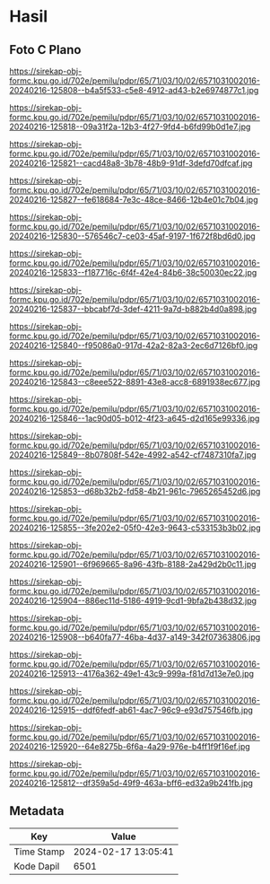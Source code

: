 # Hasil

## Foto C Plano

https://sirekap-obj-formc.kpu.go.id/702e/pemilu/pdpr/65/71/03/10/02/6571031002016-20240216-125808--b4a5f533-c5e8-4912-ad43-b2e6974877c1.jpg

https://sirekap-obj-formc.kpu.go.id/702e/pemilu/pdpr/65/71/03/10/02/6571031002016-20240216-125818--09a31f2a-12b3-4f27-9fd4-b6fd99b0d1e7.jpg

https://sirekap-obj-formc.kpu.go.id/702e/pemilu/pdpr/65/71/03/10/02/6571031002016-20240216-125821--cacd48a8-3b78-48b9-91df-3defd70dfcaf.jpg

https://sirekap-obj-formc.kpu.go.id/702e/pemilu/pdpr/65/71/03/10/02/6571031002016-20240216-125827--fe618684-7e3c-48ce-8466-12b4e01c7b04.jpg

https://sirekap-obj-formc.kpu.go.id/702e/pemilu/pdpr/65/71/03/10/02/6571031002016-20240216-125830--576546c7-ce03-45af-9197-1f672f8bd6d0.jpg

https://sirekap-obj-formc.kpu.go.id/702e/pemilu/pdpr/65/71/03/10/02/6571031002016-20240216-125833--f187716c-6f4f-42e4-84b6-38c50030ec22.jpg

https://sirekap-obj-formc.kpu.go.id/702e/pemilu/pdpr/65/71/03/10/02/6571031002016-20240216-125837--bbcabf7d-3def-4211-9a7d-b882b4d0a898.jpg

https://sirekap-obj-formc.kpu.go.id/702e/pemilu/pdpr/65/71/03/10/02/6571031002016-20240216-125840--f95086a0-917d-42a2-82a3-2ec6d7126bf0.jpg

https://sirekap-obj-formc.kpu.go.id/702e/pemilu/pdpr/65/71/03/10/02/6571031002016-20240216-125843--c8eee522-8891-43e8-acc8-6891938ec677.jpg

https://sirekap-obj-formc.kpu.go.id/702e/pemilu/pdpr/65/71/03/10/02/6571031002016-20240216-125846--1ac90d05-b012-4f23-a645-d2d165e99336.jpg

https://sirekap-obj-formc.kpu.go.id/702e/pemilu/pdpr/65/71/03/10/02/6571031002016-20240216-125849--8b07808f-542e-4992-a542-cf7487310fa7.jpg

https://sirekap-obj-formc.kpu.go.id/702e/pemilu/pdpr/65/71/03/10/02/6571031002016-20240216-125853--d68b32b2-fd58-4b21-961c-7965265452d6.jpg

https://sirekap-obj-formc.kpu.go.id/702e/pemilu/pdpr/65/71/03/10/02/6571031002016-20240216-125855--3fe202e2-05f0-42e3-9643-c533153b3b02.jpg

https://sirekap-obj-formc.kpu.go.id/702e/pemilu/pdpr/65/71/03/10/02/6571031002016-20240216-125901--6f969665-8a96-43fb-8188-2a429d2b0c11.jpg

https://sirekap-obj-formc.kpu.go.id/702e/pemilu/pdpr/65/71/03/10/02/6571031002016-20240216-125904--886ec11d-5186-4919-9cd1-9bfa2b438d32.jpg

https://sirekap-obj-formc.kpu.go.id/702e/pemilu/pdpr/65/71/03/10/02/6571031002016-20240216-125908--b640fa77-46ba-4d37-a149-342f07363806.jpg

https://sirekap-obj-formc.kpu.go.id/702e/pemilu/pdpr/65/71/03/10/02/6571031002016-20240216-125913--4176a362-49e1-43c9-999a-f81d7d13e7e0.jpg

https://sirekap-obj-formc.kpu.go.id/702e/pemilu/pdpr/65/71/03/10/02/6571031002016-20240216-125915--ddf6fedf-ab61-4ac7-96c9-e93d757546fb.jpg

https://sirekap-obj-formc.kpu.go.id/702e/pemilu/pdpr/65/71/03/10/02/6571031002016-20240216-125920--64e8275b-6f6a-4a29-976e-b4ff1f9f16ef.jpg

https://sirekap-obj-formc.kpu.go.id/702e/pemilu/pdpr/65/71/03/10/02/6571031002016-20240216-125812--df359a5d-49f9-463a-bff6-ed32a9b241fb.jpg


## Metadata

| Key        | Value               |
| ---------- | ------------------- |
| Time Stamp | 2024-02-17 13:05:41 |
| Kode Dapil | 6501                |



